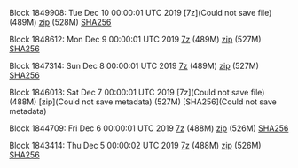 Block 1849908: Tue Dec 10 00:00:01 UTC 2019 [7z](Could not save file) (489M) [zip]() (528M) [SHA256]()

Block 1848612: Mon Dec  9 00:00:01 UTC 2019 [7z](https://transfer.sh/1671mz/bootstrap.dat.20191209.7z) (489M) [zip](https://transfer.sh/uhhyu/bootstrap.dat.20191209.zip) (527M) [SHA256](https://transfer.sh/KGSmx/sha256.txt)

Block 1847314: Sun Dec  8 00:00:01 UTC 2019 [7z](https://transfer.sh/xUwFe/bootstrap.dat.20191208.7z) (489M) [zip](https://transfer.sh/6E6Ct/bootstrap.dat.20191208.zip) (527M) [SHA256](https://transfer.sh/40prH/sha256.txt)

Block 1846013: Sat Dec  7 00:00:01 UTC 2019 [7z](Could not save file) (488M) [zip](Could not save metadata) (527M) [SHA256](Could not save metadata)

Block 1844709: Fri Dec  6 00:00:01 UTC 2019 [7z]() (488M) [zip]() (526M) [SHA256]()

Block 1843414: Thu Dec  5 00:00:02 UTC 2019 [7z](https://transfer.sh/vDNLH/bootstrap.dat.20191205.7z) (488M) [zip](https://transfer.sh/aGjKl/bootstrap.dat.20191205.zip) (526M) [SHA256](https://transfer.sh/wXSVc/sha256.txt)
